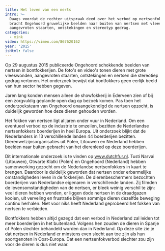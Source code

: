 ```yaml
---
title: Het leven van een nerts
intro: >-
  Daags voordat de rechter uitspraak deed over het verbod op nertsenfokken,
  bracht Ongehoord gruwelijke beelden naar buiten van nertsen met vleeswonden,
  aangevroten staarten, ontstekingen en stereotyp gedrag.
categories:
  - mink
video: https://vimeo.com/867620162
year: '2015'
isHtml: false
---
```

Op 29 augustus 2015 publiceerde Ongehoord schokkende beelden van nertsen in bontfokkerijen. De foto's en video's tonen dieren met grote vleeswonden, aangevroten staarten, ontstekingen en nertsen die stereotiep gedrag vertonen. Het onderzoek bewijst dat bontfokkers geen eerlijk beeld van hun sector hebben gegeven.

Jaren lang konden mensen alleen de showfokkerij in Ederveen zien of bij een zorgvuldig geplande open dag op bezoek komen. Pas toen het onderzoeksteam van Ongehoord onaangekondigd de nertsen opzocht, is duidelijk geworden hoe deze dieren gehouden worden.

Het fokken van nertsen ligt al jaren onder vuur in Nederland. Om een eventueel verbod op de industrie te omzeilen, bezitten de Nederlandse nertsenfokkers boerderijen in heel Europa. Uit onderzoek blijkt dat de Nederlanders in 13 verschillende landen 44 boerderijen bezitten. Dierenwelzijnsorganisaties uit Polen, Litouwen en Nederland hebben beelden naar buiten gebracht van het dierenleed op deze boerderijen.

Dit internationale onderzoek is te vinden op www.dutchfur.nl. Tusti Narvai (Litouwen), Otwarte Klatki (Polen) en Ongehoord (Nederland) hebben samenwerking gezocht om de Nederlandse nertsenfokkers in kaart te brengen. Daardoor is duidelijk geworden dat nertsen onder erbarmelijke omstandigheden leven in de fokkerijen. De dierenbeschermers bezochten boerderijen van Nederlandse eigenaren in verschillende landen. Zij filmden de levensomstandigheden van de nertsen, er bleek weinig verschil te zijn: veel dieren hebben wonden, er liggen dode nertsen in de draadgazen kooien, uit verveling en frustratie blijven sommige dieren dezelfde beweging continu herhalen. Niet voor niks heeft Nederland geprobeerd het fokken van nertsen te verbieden.

Bontfokkers hebben altijd gezegd dat een verbod in Nederland zal leiden tot meer boerderijen in het buitenland. Volgens hen zouden de dieren in Spanje of Polen slechter behandeld worden dan in Nederland. Op deze site zie je dat nertsen in Nederland er minstens even slecht aan toe zijn als hun soortgenoten in Oost-Europa. Dat een nertsenfokverbod slechter zou zijn voor de dieren is dus niet waar.
